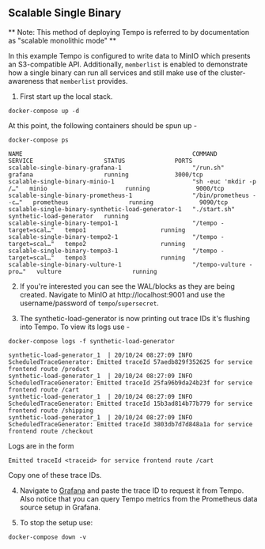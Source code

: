 ## Scalable Single Binary

** Note: This method of deploying Tempo is referred to by documentation as "scalable monolithic mode" **

In this example Tempo is configured to write data to MinIO which presents an
S3-compatible API.  Additionally, `memberlist` is enabled to demonstrate how a
single binary can run all services and still make use of the cluster-awareness
that `memberlist` provides.

1. First start up the local stack.

```console
docker-compose up -d
```

At this point, the following containers should be spun up -

```console
docker-compose ps
```
```
NAME                                                COMMAND                  SERVICE                    STATUS              PORTS
scalable-single-binary-grafana-1                    "/run.sh"                grafana                    running             3000/tcp
scalable-single-binary-minio-1                      "sh -euc 'mkdir -p /…"   minio                      running             9000/tcp
scalable-single-binary-prometheus-1                 "/bin/prometheus --c…"   prometheus                 running             9090/tcp
scalable-single-binary-synthetic-load-generator-1   "./start.sh"             synthetic-load-generator   running             
scalable-single-binary-tempo1-1                     "/tempo -target=scal…"   tempo1                     running             
scalable-single-binary-tempo2-1                     "/tempo -target=scal…"   tempo2                     running             
scalable-single-binary-tempo3-1                     "/tempo -target=scal…"   tempo3                     running             
scalable-single-binary-vulture-1                    "/tempo-vulture -pro…"   vulture                    running
```

2. If you're interested you can see the WAL/blocks as they are being created.  Navigate to MinIO at
http://localhost:9001 and use the username/password of `tempo`/`supersecret`.

3. The synthetic-load-generator is now printing out trace IDs it's flushing into Tempo.  To view its logs use -

```console
docker-compose logs -f synthetic-load-generator
```
```
synthetic-load-generator_1  | 20/10/24 08:27:09 INFO ScheduledTraceGenerator: Emitted traceId 57aedb829f352625 for service frontend route /product
synthetic-load-generator_1  | 20/10/24 08:27:09 INFO ScheduledTraceGenerator: Emitted traceId 25fa96b9da24b23f for service frontend route /cart
synthetic-load-generator_1  | 20/10/24 08:27:09 INFO ScheduledTraceGenerator: Emitted traceId 15b3ad814b77b779 for service frontend route /shipping
synthetic-load-generator_1  | 20/10/24 08:27:09 INFO ScheduledTraceGenerator: Emitted traceId 3803db7d7d848a1a for service frontend route /checkout
```

Logs are in the form

```
Emitted traceId <traceid> for service frontend route /cart
```

Copy one of these trace IDs.

4. Navigate to [Grafana](http://localhost:3000/explore) and paste the trace ID to request it from Tempo.
Also notice that you can query Tempo metrics from the Prometheus data source setup in Grafana.

5. To stop the setup use:

```console
docker-compose down -v
```
